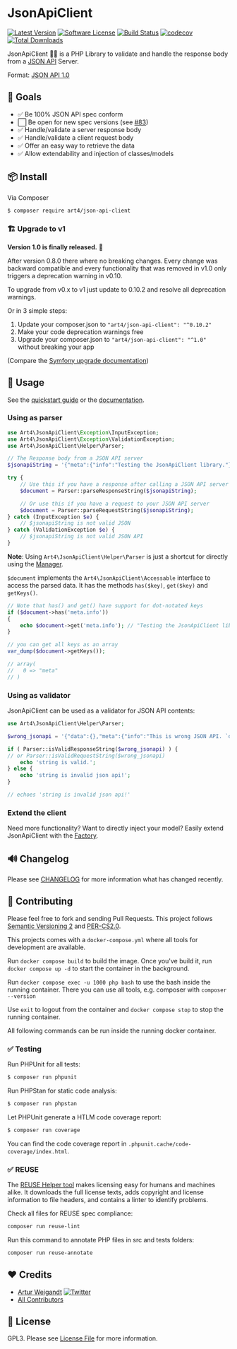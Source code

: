 # JsonApiClient

[![Latest Version](https://img.shields.io/github/release/Art4/json-api-client.svg)](https://github.com/Art4/json-api-client/releases)
[![Software License](https://img.shields.io/badge/license-GPL3-brightgreen.svg)](LICENSE)
[![Build Status](https://github.com/art4/json-api-client/actions/workflows/unit-tests.yml/badge.svg?branch=v1.x)](https://github.com/Art4/json-api-client/actions)
[![codecov](https://codecov.io/gh/Art4/json-api-client/graph/badge.svg?token=5oNNDEUWgZ)](https://codecov.io/gh/Art4/json-api-client)
[![Total Downloads](https://img.shields.io/packagist/dt/art4/json-api-client.svg)](https://packagist.org/packages/art4/json-api-client)

JsonApiClient :construction_worker_woman: is a PHP Library to validate and handle the response body from a [JSON API](http://jsonapi.org) Server.

Format: [JSON API 1.0](http://jsonapi.org/format/1.0/)

## :checkered_flag: Goals

* ✅ Be 100% JSON API spec conform
* ⬜ Be open for new spec versions (see [#83](https://github.com/Art4/json-api-client/issues/83))
* ✅ Handle/validate a server response body
* ✅ Handle/validate a client request body
* ✅ Offer an easy way to retrieve the data
* ✅ Allow extendability and injection of classes/models

## :package: Install

Via Composer

``` bash
$ composer require art4/json-api-client
```

### :building_construction: Upgrade to v1

**Version 1.0 is finally released.** :tada:

After version 0.8.0 there where no breaking changes. Every change was backward compatible and every functionality that was removed in v1.0 only triggers a deprecation warning in v0.10.

To upgrade from v0.x to v1 just update to 0.10.2 and resolve all deprecation warnings.

Or in 3 simple steps:

1. Update your composer.json to `"art4/json-api-client": "^0.10.2"`
2. Make your code deprecation warnings free
3. Upgrade your composer.json to `"art4/json-api-client": "^1.0"` without breaking your app

(Compare the [Symfony upgrade documentation](https://symfony.com/doc/current/setup/upgrade_major.html))

## :rocket: Usage

See the [quickstart guide](docs/helper-parser.md) or the [documentation](docs/README.md).

### Using as parser

```php
use Art4\JsonApiClient\Exception\InputException;
use Art4\JsonApiClient\Exception\ValidationException;
use Art4\JsonApiClient\Helper\Parser;

// The Response body from a JSON API server
$jsonapiString = '{"meta":{"info":"Testing the JsonApiClient library."}}';

try {
    // Use this if you have a response after calling a JSON API server
    $document = Parser::parseResponseString($jsonapiString);

    // Or use this if you have a request to your JSON API server
    $document = Parser::parseRequestString($jsonapiString);
} catch (InputException $e) {
    // $jsonapiString is not valid JSON
} catch (ValidationException $e) {
    // $jsonapiString is not valid JSON API
}
```

**Note**: Using `Art4\JsonApiClient\Helper\Parser` is just a shortcut for directly using the [Manager](docs/manager.md).

`$document` implements the `Art4\JsonApiClient\Accessable` interface to access the parsed data. It has the methods `has($key)`, `get($key)` and `getKeys()`.

```php
// Note that has() and get() have support for dot-notated keys
if ($document->has('meta.info'))
{
    echo $document->get('meta.info'); // "Testing the JsonApiClient library."
}

// you can get all keys as an array
var_dump($document->getKeys());

// array(
//   0 => "meta"
// )
```

### Using as validator

JsonApiClient can be used as a validator for JSON API contents:

```php
use Art4\JsonApiClient\Helper\Parser;

$wrong_jsonapi = '{"data":{},"meta":{"info":"This is wrong JSON API. `data` has to be `null` or containing at least `type` and `id`."}}';

if ( Parser::isValidResponseString($wrong_jsonapi) ) {
// or Parser::isValidRequestString($wrong_jsonapi)
	echo 'string is valid.';
} else {
	echo 'string is invalid json api!';
}

// echoes 'string is invalid json api!'
```

### Extend the client

Need more functionality? Want to directly inject your model? Easily extend JsonApiClient with the [Factory](docs/utils-factory.md).

## :loud_sound: Changelog

Please see [CHANGELOG](CHANGELOG.md) for more information what has changed recently.

## :wrench: Contributing

Please feel free to fork and sending Pull Requests. This project follows [Semantic Versioning 2](http://semver.org) and [PER-CS2.0](https://www.php-fig.org/per/coding-style/).

This projects comes with a `docker-compose.yml` where all tools for development are available.

Run `docker compose build` to build the image. Once you've build it, run `docker compose up -d` to start the container in the background.

Run `docker compose exec -u 1000 php bash` to use the bash inside the running container. There you can use all tools, e.g. composer with `composer --version`

Use `exit` to logout from the container and `docker compose stop` to stop the running container.

All following commands can be run inside the running docker container.

### :white_check_mark: Testing

Run PHPUnit for all tests:

``` bash
$ composer run phpunit
```

Run PHPStan for static code analysis:

``` bash
$ composer run phpstan
```

Let PHPUnit generate a HTLM code coverage report:

``` bash
$ composer run coverage
```

You can find the code coverage report in `.phpunit.cache/code-coverage/index.html`.

### :white_check_mark: REUSE

The [REUSE Helper tool](https://reuse.software/dev/) makes licensing easy for humans and machines alike. It downloads the full license texts, adds copyright and license information to file headers, and contains a linter to identify problems.

Check all files for REUSE spec compliance:

``` bash
composer run reuse-lint
```

Run this command to annotate PHP files in src and tests folders:

``` bash
composer run reuse-annotate
```

## :heart: Credits

- [Artur Weigandt](https://github.com/Art4) [![Twitter](http://img.shields.io/badge/Twitter-@weigandtlabs-blue.svg)](https://twitter.com/weigandtlabs)
- [All Contributors](../../contributors)

## :page_facing_up: License

GPL3. Please see [License File](LICENSE) for more information.
